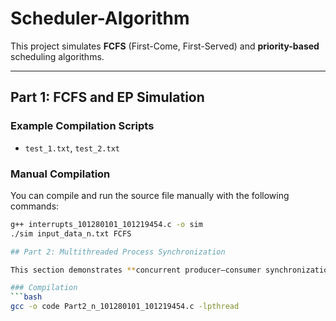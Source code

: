 # Scheduler-Algorithm

This project simulates **FCFS** (First-Come, First-Served) and **priority-based** scheduling algorithms.

---

## Part 1: FCFS and EP Simulation

### Example Compilation Scripts
- `test_1.txt`, `test_2.txt`

### Manual Compilation
You can compile and run the source file manually with the following commands:

```bash
g++ interrupts_101280101_101219454.c -o sim
./sim input_data_n.txt FCFS

## Part 2: Multithreaded Process Synchronization

This section demonstrates **concurrent producer–consumer synchronization** using **POSIX threads**, **shared memory**, and **semaphores**.

### Compilation
```bash
gcc -o code Part2_n_101280101_101219454.c -lpthread

